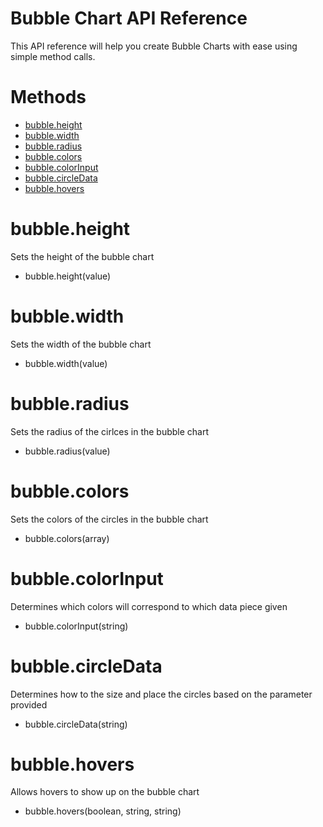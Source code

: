 Bubble Chart API Reference
======

This API reference will help you create Bubble Charts with ease using simple method calls. 

Methods
======

* [bubble.height](#bubbleheight)
* [bubble.width](#bubblewidth)
* [bubble.radius](#bubbleradius)
* [bubble.colors](#bubblecolors)
* [bubble.colorInput](#bubblecolorInput)
* [bubble.circleData](#bubblecircleData)
* [bubble.hovers](#bubblehovers)

bubble.height
======
Sets the height of the bubble chart
* bubble.height(value)

bubble.width
======
Sets the width of the bubble chart
* bubble.width(value)

bubble.radius
======
Sets the radius of the cirlces in the bubble chart
* bubble.radius(value)

bubble.colors
======
Sets the colors of the circles in the bubble chart
* bubble.colors(array)

bubble.colorInput
======
Determines which colors will correspond to which data piece given
* bubble.colorInput(string)

bubble.circleData
======
Determines how to the size and place the circles based on the parameter provided
* bubble.circleData(string)

bubble.hovers
======
Allows hovers to show up on the bubble chart
* bubble.hovers(boolean, string, string)
